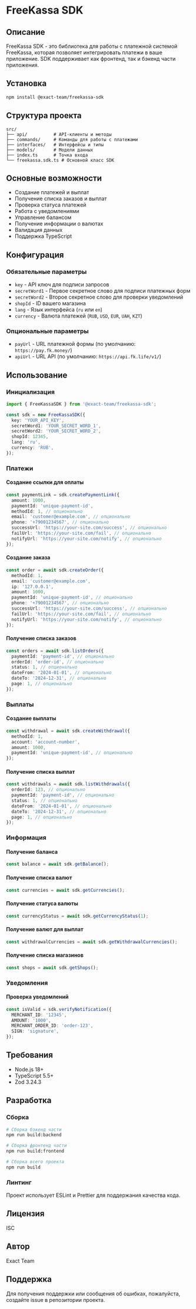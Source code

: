 # FreeKassa SDK

## Описание

FreeKassa SDK - это библиотека для работы с платежной системой FreeKassa, которая позволяет интегрировать платежи в ваше приложение. SDK поддерживает как фронтенд, так и бэкенд части приложения.

## Установка

```bash
npm install @exact-team/freekassa-sdk
```

## Структура проекта

```
src/
├── api/          # API-клиенты и методы
├── commands/     # Команды для работы с платежами
├── interfaces/   # Интерфейсы и типы
├── models/       # Модели данных
├── index.ts      # Точка входа
└── freekassa.sdk.ts # Основной класс SDK
```

## Основные возможности

- Создание платежей и выплат
- Получение списка заказов и выплат
- Проверка статуса платежей
- Работа с уведомлениями
- Управление балансом
- Получение информации о валютах
- Валидация данных
- Поддержка TypeScript

## Конфигурация

### Обязательные параметры

- `key` - API ключ для подписи запросов
- `secretWord1` - Первое секретное слово для подписи платежных форм
- `secretWord2` - Второе секретное слово для проверки уведомлений
- `shopId` - ID вашего магазина
- `lang` - Язык интерфейса (`ru` или `en`)
- `currency` - Валюта платежей (`RUB`, `USD`, `EUR`, `UAH`, `KZT`)

### Опциональные параметры

- `payUrl` - URL платежной формы (по умолчанию: `https://pay.fk.money/`)
- `apiUrl` - URL API (по умолчанию: `https://api.fk.life/v1/`)

## Использование

### Инициализация

```typescript
import { FreeKassaSDK } from '@exact-team/freekassa-sdk';

const sdk = new FreeKassaSDK({
  key: 'YOUR_API_KEY',
  secretWord1: 'YOUR_SECRET_WORD_1',
  secretWord2: 'YOUR_SECRET_WORD_2',
  shopId: 12345,
  lang: 'ru',
  currency: 'RUB',
});
```

### Платежи

#### Создание ссылки для оплаты

```typescript
const paymentLink = sdk.createPaymentLink({
  amount: 1000,
  paymentId: 'unique-payment-id',
  methodId: 1, // опционально
  email: 'customer@example.com', // опционально
  phone: '+79001234567', // опционально
  successUrl: 'https://your-site.com/success', // опционально
  failUrl: 'https://your-site.com/fail', // опционально
  notifyUrl: 'https://your-site.com/notify', // опционально
});
```

#### Создание заказа

```typescript
const order = await sdk.createOrder({
  methodId: 1,
  email: 'customer@example.com',
  ip: '127.0.0.1',
  amount: 1000,
  paymentId: 'unique-payment-id', // опционально
  phone: '+79001234567', // опционально
  successUrl: 'https://your-site.com/success', // опционально
  failUrl: 'https://your-site.com/fail', // опционально
  notifyUrl: 'https://your-site.com/notify', // опционально
});
```

#### Получение списка заказов

```typescript
const orders = await sdk.listOrders({
  paymentId: 'payment-id', // опционально
  orderId: 'order-id', // опционально
  status: 1, // опционально
  dateFrom: '2024-01-01', // опционально
  dateTo: '2024-12-31', // опционально
  page: 1, // опционально
});
```

### Выплаты

#### Создание выплаты

```typescript
const withdrawal = await sdk.createWithdrawal({
  methodId: 1,
  account: 'account-number',
  amount: 1000,
  paymentId: 'unique-payment-id', // опционально
});
```

#### Получение списка выплат

```typescript
const withdrawals = await sdk.listWithdrawals({
  orderId: 123, // опционально
  paymentId: 'payment-id', // опционально
  status: 1, // опционально
  dateFrom: '2024-01-01', // опционально
  dateTo: '2024-12-31', // опционально
  page: 1, // опционально
});
```

### Информация

#### Получение баланса

```typescript
const balance = await sdk.getBalance();
```

#### Получение списка валют

```typescript
const currencies = await sdk.getCurrencies();
```

#### Получение статуса валюты

```typescript
const currencyStatus = await sdk.getCurrencyStatus(1);
```

#### Получение валют для выплат

```typescript
const withdrawalCurrencies = await sdk.getWithdrawalCurrencies();
```

#### Получение списка магазинов

```typescript
const shops = await sdk.getShops();
```

### Уведомления

#### Проверка уведомлений

```typescript
const isValid = sdk.verifyNotification({
  MERCHANT_ID: '12345',
  AMOUNT: '1000',
  MERCHANT_ORDER_ID: 'order-123',
  SIGN: 'signature',
});
```

## Требования

- Node.js 18+
- TypeScript 5.5+
- Zod 3.24.3

## Разработка

### Сборка

```bash
# Сборка бэкенд части
npm run build:backend

# Сборка фронтенд части
npm run build:frontend

# Сборка всего проекта
npm run build
```

### Линтинг

Проект использует ESLint и Prettier для поддержания качества кода.

## Лицензия

ISC

## Автор

Exact Team

## Поддержка

Для получения поддержки или сообщения об ошибках, пожалуйста, создайте issue в репозитории проекта.
